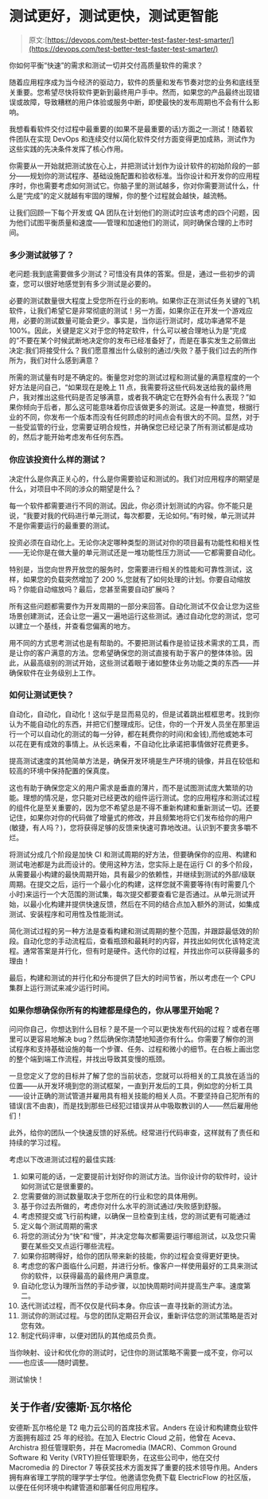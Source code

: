 # 测试更好，测试更快，测试更智能

> 原文:[https://devops.com/test-better-test-faster-test-smarter/](https://devops.com/test-better-test-faster-test-smarter/)

你如何平衡“快速”的需求和测试一切并交付高质量软件的需求？

随着应用程序成为当今经济的驱动力，软件的质量和发布节奏对您的业务和底线至关重要。您希望尽快将软件更新到最终用户手中。然而，如果您的产品最终出现错误或故障，导致糟糕的用户体验或服务中断，即使最快的发布周期也不会有什么影响。

我想看看软件交付过程中最重要的(如果不是最重要的话)方面之一:测试！随着软件团队在实现 DevOps 和连续交付以简化软件交付方面变得更加成熟，测试作为这些实践的先决条件发挥了核心作用。

你需要从一开始就把测试放在心上，并把测试计划作为设计软件的初始阶段的一部分——规划你的测试程序、基础设施配置和验收标准。当你设计和开发你的应用程序时，你也需要考虑如何测试它。你脑子里的测试越多，你对你需要测试什么，什么是“完成”的定义就越有牢固的理解，你的整个过程就会越快，越流畅。

让我们回顾一下每个开发或 QA 团队在计划他们的测试时应该考虑的四个问题，因为他们试图平衡质量和速度——管理和加速他们的测试，同时确保合理的上市时间。

### 多少测试就够了？

老问题:我到底需要做多少测试？可惜没有具体的答案。但是，通过一些初步的调查，您可以很好地感觉到有多少测试是必要的。

必要的测试数量很大程度上受您所在行业的影响。如果你正在测试任务关键的飞机软件，让我们希望它是非常彻底的测试！另一方面，如果你正在开发一个游戏应用，必要的测试数量可能会更少。事实是，当你运行测试时，成功率通常不是 100%。因此，关键是定义对于您的特定软件，什么可以被合理地认为是“完成的”不要在某个时候武断地决定你的发布已经准备好了，而是在事实发生之前做出决定:我们将接受什么？我们愿意推出什么级别的通过/失败？基于我们过去的所作所为，我们对什么感到满意？

所需的测试量有时是不确定的。衡量您对您的测试过程和测试量的满意程度的一个好方法是问自己，“如果现在是晚上 11 点，我需要将这些代码发送给我的最终用户，我对推出这些代码是否足够满意，或者我不确定它在野外会有什么表现？”如果你倾向于后者，那么这可能意味着你应该做更多的测试。这是一种直觉，根据行业的不同，你发布一个版本而没有任何顾虑的时间点会有很大的不同。显然，对于一些受监管的行业，您需要证明合规性，并确保您已经记录了所有测试都是成功的，然后才能开始考虑发布任何东西。

### 你应该投资什么样的测试？

决定什么是你真正关心的，什么是你需要验证和测试的。我们对应用程序的期望是什么，对项目中不同的涉众的期望是什么？

每一个软件都需要进行不同的测试。因此，你必须计划测试的内容。你不能只是说，“我要对我的代码进行单元测试，每次都要，无论如何。”有时候，单元测试并不是你需要运行的最重要的测试。

投资必须在自动化上。无论你决定哪种类型的测试对你的项目最有功能性和相关性——无论你是在做大量的单元测试还是一堆功能性压力测试——它都需要自动化。

特别是，当您向世界开放您的服务时，您需要进行相关的性能和可靠性测试，这样，如果您的负载突然增加了 200 %,您就有了如何处理的计划。你要自动缩放吗？你能自动缩放吗？最后，您甚至需要自动扩展吗？

所有这些问题都需要作为开发周期的一部分来回答。自动化测试不仅会让您为这些场景创建测试，还会让您一遍又一遍地运行这些测试。通过自动化您的测试，您可以建立一个基线，并查看您偏离的地方。

用不同的方式思考测试也是有帮助的。不要把测试看作是验证技术需求的工具，而是让你的客户满意的方法。您希望确保您的测试直接有助于客户的整体体验。因此，从最高级别的测试开始，这些测试着眼于诸如整体业务功能之类的东西——并确保软件在业务级别上工作。

### 如何让测试更快？

自动化，自动化，自动化！这似乎是显而易见的，但是试着跳出框框思考。找到你认为不能自动化的东西，并把它们整理成形。记住，你的一个开发人员坐在那里运行一个可以自动化的测试的每一分钟，都在耗费你的时间(和金钱),而他或她本可以花在更有成效的事情上。从长远来看，不自动化比承诺把事情做好花费更多。

提高测试速度的其他简单方法是，确保开发环境是生产环境的镜像，并且在较低和较高的环境中保持配置的保真度。

这也有助于确保您定义的用户需求是垂直的薄片，而不是试图测试庞大繁琐的功能。理想的情况是，您只能对已经更改的组件运行测试。您的应用程序和测试过程的组件化是至关重要的，因为您不希望总是不得不重新构建和重新测试一切。还要记住，如果你对你的代码做了增量式的修改，并且频繁地将它们发布给你的用户(敏捷，有人吗？)，您将获得足够的反馈来快速可靠地改进。认识到不要贪多嚼不烂。

将测试分成几个阶段是加快 CI 和测试周期的好方法，但要确保你的应用、构建和测试电池都是为此而设计的。使用这种方法，您实际上是在运行 CI 的多个阶段，从需要最小构建的最快周期开始，具有最少的依赖性，并继续到测试的外部/级联周期。在提交之后，运行一个最小化的构建，这样您就不需要等待(有时需要几个小时)来运行一个大范围的测试集，每次提交都要查看它是否通过。从单元测试开始，以最小化构建并提供快速反馈，然后在不同的结合点加入额外的测试，如集成测试、安装程序和可用性及性能测试。

简化测试过程的另一种方法是查看构建和测试周期的整个范围，并跟踪最低效的阶段。自动化您的手动流程后，查看瓶颈和最耗时的内容，并找出如何优化该特定流程。通常答案是并行化，但有时是硬件。迭代你的过程，并找出你可以获得最多的理由！

最后，构建和测试的并行化和分布提供了巨大的时间节省，所以考虑在一个 CPU 集群上运行测试来减少运行时间。

### 如果你想确保你所有的构建都是绿色的，你从哪里开始呢？

问问你自己，你想达到什么目标？是不是一个可以更快发布代码的过程？或者在哪里可以更容易地解决 bug？然后确保你清楚地知道你有什么。你需要了解你的测试程序和支持基础设施的每一个步骤、任务、过程和微小的细节。在白板上画出您的整个端到端工作流程，并找出导致其变慢的瓶颈。

一旦您定义了您的目标并了解了您的当前状态，您就可以将相关的工具放在适当的位置——从开发环境到您的测试框架，一直到开发后的工具，例如您的分析工具——设计正确的测试管道并雇用具有相关技能的相关人员。不要坚持自己犯所有的错误(言不由衷)，而是找到那些已经犯过错误并从中吸取教训的人——然后雇用他们！

此外，给你的团队一个快速反馈的好系统。经常进行代码审查，这样就有了责任和持续的学习过程。

考虑以下改进测试过程的最佳实践:

1.  如果可能的话，一定要提前计划好你的测试方法。当你设计你的软件时，设计如何测试它是很重要的。
2.  您需要做的测试数量取决于您所在的行业和您的具体用例。
3.  基于你过去所做的，考虑你对什么水平的测试通过/失败感到舒服。
4.  考虑预提交或飞行前构建，以确保一旦检查到主线，您的测试更有可能通过
5.  定义每个测试周期的需求
6.  将您的测试分为“快”和“慢”，并决定您每次都需要运行哪组测试，以及您只需要在某些交叉点运行哪些流程。
7.  如果你招聘得好，给你的团队带来新的技能，你的过程会变得更好更快。
8.  考虑您的客户面临什么问题，并进行分析。像客户一样使用最好的工具来测试你的软件，以获得最高的最终用户满意度。
9.  自动化您认为理所当然的手动步骤，以加快周期时间并提高生产率。速度第二。
10.  迭代测试过程，而不仅仅是代码本身。你应该一直寻找新的测试方法。
11.  测试你的测试过程。与您的团队定期召开会议，重新评估您的测试策略是否对您有效。
12.  制定代码评审，以便对团队的其他成员负责。

当你映射、设计和优化你的测试时，记住你的测试策略不需要一成不变，你可以——也应该——随时调整。

测试愉快！

## 关于作者/安德斯·瓦尔格伦

安德斯·瓦尔格伦是 T2 电力云公司的首席技术官。Anders 在设计和构建商业软件方面拥有超过 25 年的经验。在加入 Electric Cloud 之前，他曾在 Aceva、Archistra 担任管理职务，并在 Macromedia (MACR)、Common Ground Software 和 Verity (VRTY)担任管理职务，在这些公司中，他在交付 Macromedia 的 Director 7 等获奖技术方面发挥了重要的技术领导作用。Anders 拥有麻省理工学院的理学学士学位。他邀请您免费下载 ElectricFlow 的社区版，以便在任何环境中构建管道和部署任何应用程序。